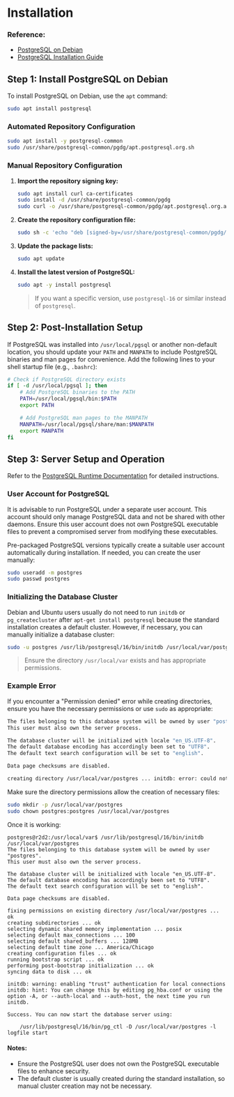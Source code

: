 # Installation

### Reference:
- [PostgreSQL on Debian](https://www.postgresql.org/download/linux/debian/)
- [PostgreSQL Installation Guide](https://www.postgresql.org/docs/current/installation.html)

## Step 1: Install PostgreSQL on Debian

To install PostgreSQL on Debian, use the `apt` command:

```bash
sudo apt install postgresql
```

### Automated Repository Configuration

```bash
sudo apt install -y postgresql-common
sudo /usr/share/postgresql-common/pgdg/apt.postgresql.org.sh
```

### Manual Repository Configuration

1. **Import the repository signing key:**
    ```bash
    sudo apt install curl ca-certificates
    sudo install -d /usr/share/postgresql-common/pgdg
    sudo curl -o /usr/share/postgresql-common/pgdg/apt.postgresql.org.asc --fail https://www.postgresql.org/media/keys/ACCC4CF8.asc
    ```

2. **Create the repository configuration file:**
    ```bash
    sudo sh -c 'echo "deb [signed-by=/usr/share/postgresql-common/pgdg/apt.postgresql.org.asc] https://apt.postgresql.org/pub/repos/apt $(lsb_release -cs)-pgdg main" > /etc/apt/sources.list.d/pgdg.list'
    ```

3. **Update the package lists:**
    ```bash
    sudo apt update
    ```

4. **Install the latest version of PostgreSQL:**
    ```bash
    sudo apt -y install postgresql
    ```
    > If you want a specific version, use `postgresql-16` or similar instead of `postgresql`.

## Step 2: Post-Installation Setup

If PostgreSQL was installed into `/usr/local/pgsql` or another non-default location, you should update your `PATH` and `MANPATH` to include PostgreSQL binaries and man pages for convenience. Add the following lines to your shell startup file (e.g., `.bashrc`):

```bash
# Check if PostgreSQL directory exists
if [ -d /usr/local/pgsql ]; then
    # Add PostgreSQL binaries to the PATH
    PATH=/usr/local/pgsql/bin:$PATH
    export PATH

    # Add PostgreSQL man pages to the MANPATH
    MANPATH=/usr/local/pgsql/share/man:$MANPATH
    export MANPATH
fi
```

## Step 3: Server Setup and Operation

Refer to the [PostgreSQL Runtime Documentation](https://www.postgresql.org/docs/current/runtime.html) for detailed instructions.

### User Account for PostgreSQL

It is advisable to run PostgreSQL under a separate user account. This account should only manage PostgreSQL data and not be shared with other daemons. Ensure this user account does not own PostgreSQL executable files to prevent a compromised server from modifying these executables.

Pre-packaged PostgreSQL versions typically create a suitable user account automatically during installation. If needed, you can create the user manually:

```bash
sudo useradd -m postgres
sudo passwd postgres
```

### Initializing the Database Cluster

Debian and Ubuntu users usually do not need to run `initdb` or `pg_createcluster` after `apt-get install postgresql` because the standard installation creates a default cluster. However, if necessary, you can manually initialize a database cluster:

```bash
sudo -u postgres /usr/lib/postgresql/16/bin/initdb /usr/local/var/postgres
```
> Ensure the directory `/usr/local/var` exists and has appropriate permissions.

### Example Error

If you encounter a "Permission denied" error while creating directories, ensure you have the necessary permissions or use `sudo` as appropriate:

```bash
The files belonging to this database system will be owned by user "postgres".
This user must also own the server process.

The database cluster will be initialized with locale "en_US.UTF-8".
The default database encoding has accordingly been set to "UTF8".
The default text search configuration will be set to "english".

Data page checksums are disabled.

creating directory /usr/local/var/postgres ... initdb: error: could not create directory "/usr/local/var": Permission denied
```
   Make sure the directory permissions allow the creation of necessary files:
   ```bash
   sudo mkdir -p /usr/local/var/postgres
   sudo chown postgres:postgres /usr/local/var/postgres
   ```

Once it is working:
```
postgres@r2d2:/usr/local/var$ /usr/lib/postgresql/16/bin/initdb /usr/local/var/postgres
The files belonging to this database system will be owned by user "postgres".
This user must also own the server process.

The database cluster will be initialized with locale "en_US.UTF-8".
The default database encoding has accordingly been set to "UTF8".
The default text search configuration will be set to "english".

Data page checksums are disabled.

fixing permissions on existing directory /usr/local/var/postgres ... ok
creating subdirectories ... ok
selecting dynamic shared memory implementation ... posix
selecting default max_connections ... 100
selecting default shared_buffers ... 128MB
selecting default time zone ... America/Chicago
creating configuration files ... ok
running bootstrap script ... ok
performing post-bootstrap initialization ... ok
syncing data to disk ... ok

initdb: warning: enabling "trust" authentication for local connections
initdb: hint: You can change this by editing pg_hba.conf or using the option -A, or --auth-local and --auth-host, the next time you run initdb.

Success. You can now start the database server using:

    /usr/lib/postgresql/16/bin/pg_ctl -D /usr/local/var/postgres -l logfile start
```

#### Notes:
- Ensure the PostgreSQL user does not own the PostgreSQL executable files to enhance security.
- The default cluster is usually created during the standard installation, so manual cluster creation may not be necessary.

